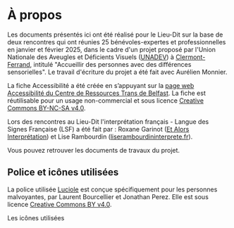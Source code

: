 # À propos

Les documents présentés ici ont été réalisé pour le Lieu-Dit sur la base de deux rencontres qui ont réunies 25 bénévoles-expertes et professionnelles en janvier et février 2025, dans le cadre d'un projet proposé par l'Union Nationale des Aveugles et Déficients Visuels ([UNADEV](https://www.unadev.com/)) à [Clermont-Ferrand](http://agenda.unadev.com/category/menu-principal/lyon/#post-8226), intitulé "Accueillir des personnes avec des différences sensorielles". Le travail d'écriture du projet a été fait avec Aurélien Monnier.

La fiche Accessibilité a été créée en s’appuyant sur la [page web Accessibilité du Centre de Ressources Trans de Belfast](https://belfasttrans.org.uk/about/access).
La fiche est réutilisable pour un usage non-commercial et sous licence [Creative Commons BY-NC-SA v4.0](https://creativecommons.org/licenses/by-nc-sa/4.0/).

Lors des rencontres au Lieu-Dit l'interprétation français - Langue des Signes Française (LSF) a été fait par : Roxane Garinot ([Et Alors Interprétation](https://www.etalorsils.fr/)) et Lise Rambourdin ([liserambourdininterprete.fr](https://www.liserambourdininterprete.fr/)).

Vous pouvez retrouver les documents de travaux du projet.

## Police et icônes utilisées

La police utilisée [Luciole](https://luciole-vision.com/) est conçue spécifiquement pour les personnes malvoyantes, par Laurent Bourcellier et Jonathan Perez. Elle est sous licence [Creative Commons BY v4.0](https://creativecommons.org/licenses/by/4.0/deed.fr).

Les icônes utilisées
